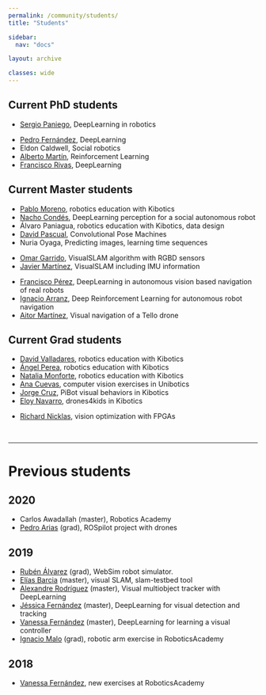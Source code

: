 ```yaml
---
permalink: /community/students/
title: "Students"

sidebar:
  nav: "docs"

layout: archive

classes: wide
---
```



## Current PhD students

  - [Sergio Paniego](https://github.com/RoboticsLabURJC/2019-phd-sergio-paniego), DeepLearning in robotics
<!---  - [Luis Caiza](https://github.com/RoboticsLabURJC/2018-phd-luis-caiza), vision in drones -->
  - [Pedro Fernández](https://github.com/RoboticsLabURJC/2018-phd-pedro-fernandez), DeepLearning
  - Eldon Caldwell, Social robotics
  - [Alberto Martín](https://roboticslaburjc.github.io/2019-phd-alberto-martin), Reinforcement Learning
  - [Francisco Rivas](https://github.com/RoboticsLabURJC/2017-phd-francisco-rivas), DeepLearning


## Current Master students

  - [Pablo Moreno](https://roboticslaburjc.github.io/2019-tfm-pablo-moreno/), robotics education with Kibotics
  - [Nacho Condés](https://roboticslaburjc.github.io/2019-tfm-nacho_condes/), DeepLearning perception for a social autonomous robot
  - Álvaro Paniagua, robotics education with Kibotics, data design
  - [David Pascual](https://roboticslaburjc.github.io/2017-tfm-david-pascual/), Convolutional Pose Machines
  - Nuria Oyaga, Predicting images, learning time sequences
<!---  - Mikel Díez, visual perception on an autonomous boat  -->
  - [Omar Garrido](https://roboticslaburjc.github.io/2019-tfm-omar-garrido), VisualSLAM algorithm with RGBD sensors
  - [Javier Martínez](https://roboticslaburjc.github.io/2018-tfm-javier-martinez), VisualSLAM including IMU information
<!---  - [Francisco J. Palacios](https://roboticslaburjc.github.io/2018-tfm-Francisco-Palacios), SDSLAMmobile: visualSLAM in Android for Augmented Reality applications. -->
  - [Francisco Pérez](https://roboticslaburjc.github.io/2017-tfm-francisco-perez), DeepLearning in autonomous vision based navigation of real robots
  - [Ignacio Arranz](https://roboticslaburjc.github.io/2019-tfm-ignacio-arranz), Deep Reinforcement Learning for autonomous robot navigation
  - [Aitor Martínez](https://roboticslaburjc.github.io/2019-tfm-aitor-martinez), Visual navigation of a Tello drone




## Current Grad students

  - [David Valladares](https://roboticslaburjc.github.io/2019-tfg-david-valladares), robotics education with Kibotics
  - [Ángel Perea](https://roboticslaburjc.github.io/2019-tfg-angel-perea/), robotics education with Kibotics
  - [Natalia Monforte](https://roboticslaburjc.github.io/2019-tfg-natalia-monforte), robotics education with Kibotics
  - [Ana Cuevas](https://github.com/RoboticsLabURJC/2019-tfg-ana-cuevas), computer vision exercises in Unibotics
  - [Jorge Cruz](https://github.com/RoboticsLabURJC/2019-tfg-jorge-cruz), PiBot visual behaviors in Kibotics
  - [Eloy Navarro](https://github.com/RoboticsLabURJC/2018-tfg-eloy-navarro), drones4kids in Kibotics
<!---  - [Rodrigo Pacheco](https://github.com/RoboticsLabURJC/2018-tfg-rodrigo-pacheco), Tello drones support in Kibotics -->
<!---  - [Sergio Lorenzo](https://github.com/RoboticsLabURJC/2018-tfg-sergio-lorenzo), VisualCircuit robot programming tool in Python -->
<!---  - [Eva García](https://github.com/RoboticsLabURJC/2017-tfg-eva_garcia), mbot support in Kibotics -->
  - [Richard Nicklas](https://roboticslaburjc.github.io/2017-tfg-richard-nicklas), vision optimization with FPGAs



&nbsp;
&nbsp;

***

# Previous students

## 2020
  - Carlos Awadallah (master), Robotics Academy
  - [Pedro Arias](https://github.com/RoboticsLabURJC/2019-tfg-pedro-arias) (grad), ROSpilot project with drones

## 2019
  - [Rubén Álvarez](https://roboticslaburjc.github.io/2019-tfg-ruben-alvarez) (grad), WebSim robot simulator.
  - [Elías Barcia](https://roboticslaburjc.github.io/2017-tfm-elias-barcia) (master), visual SLAM, slam-testbed tool
  - [Alexandre Rodríguez](https://roboticslaburjc.github.io/2017-tfm-alexandre-rodriguez) (master), Visual multiobject tracker with DeepLearning
  - [Jéssica Fernández](https://roboticslaburjc.github.io/2018-tfm-Jessica-Fernandez) (master), DeepLearning for visual detection and tracking
  - [Vanessa Fernández](https://roboticslaburjc.github.io/2017-tfm-vanessa-fernandez) (master), DeepLearning for learning a visual controller
  - [Ignacio Malo](http://roboticslaburjc.github.io/2016-tfg-Ignacio-Malo) (grad), robotic arm exercise in RoboticsAcademy



## 2018


  - [Vanessa Fernández](http://roboticslaburjc.github.io/2016-tfg-vanessa-fernandez), new exercises at RoboticsAcademy


